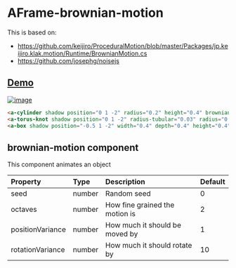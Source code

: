 # AFrame-brownian-motion

This is based on:
* https://github.com/keijiro/ProceduralMotion/blob/master/Packages/jp.keijiro.klak.motion/Runtime/BrownianMotion.cs
* https://github.com/josephg/noisejs

## [Demo](https://ada.is/aframe-brownian-motion)
[![image](https://user-images.githubusercontent.com/4225330/178984929-f0d90485-613e-4d87-835c-912cff9aad1e.png)](https://ada.is/aframe-brownian-motion)


```html
<a-cylinder shadow position="0 1 -2" radius="0.2" height="0.4" brownian-motion></a-cylinder>
<a-torus-knot shadow position="0 1 -2" radius-tubular="0.03" radius="0.15" height="0.4" brownian-motion="positionVariance:2;rotationVariance:5;"></a-torus-knot>
<a-box shadow position="-0.5 1 -2" width="0.4" depth="0.4" height="0.4" brownian-motion="positionVariance:2;rotationVariance:5;"></a-box>
```

<!--DOCS-->
## brownian-motion component

This component animates an object

| Property         | Type   | Description                    | Default |
| :--------------- | :----- | :----------------------------- | :------ |
| seed             | number | Random seed                    | 0       |
| octaves          | number | How fine grained the motion is | 2       |
| positionVariance | number | How much it should be moved by | 1       |
| rotationVariance | number | How much it should rotate by   | 10      |

<!--DOCS_END-->
